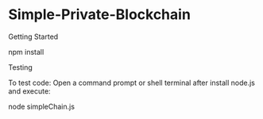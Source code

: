 # Simple-Private-Blockchain

Getting Started

npm install

Testing

To test code: Open a command prompt or shell terminal after install node.js and execute:

node simpleChain.js
